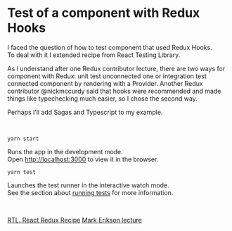 # Test of a component with Redux Hooks

I faced the question of how to test component that used Redux Hooks. To deal with it I extended recipe from React Testing Library.

As I understand after one Redux contributor lecture, there are two ways for component with Redux: unit test unconnected one or integration test connected component by rendering with a Provider. Another Redux contributor @nickmccurdy said that hooks were recommended and made things like typechecking much easier, so I chose the second way.

Perhaps I’ll add Sagas and Typescript to my example.

<br />

`yarn start`

Runs the app in the development mode.<br />
Open [http://localhost:3000](http://localhost:3000) to view it in the browser.

`yarn test`

Launches the test runner in the interactive watch mode.<br />
See the section about [running tests](https://facebook.github.io/create-react-app/docs/running-tests) for more information.

<br />

[RTL. React Redux Recipe](https://testing-library.com/docs/example-react-redux)
[Mark Erikson lecture](https://youtu.be/xiKMbmDv-Vw?t=1191)
